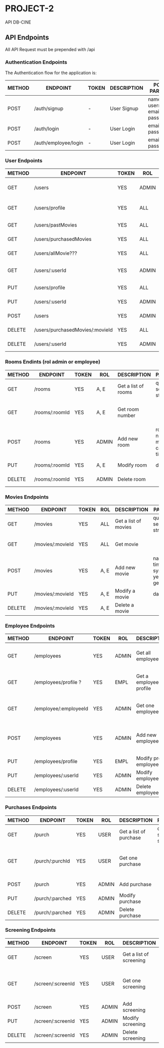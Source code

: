 # PROJECT-2
API DB-CINE
## API Endpoints

All API Request must be prepended with /api


### Authentication Endpoints

The Authentication flow for the application is:

METHOD | ENDPOINT            | TOKEN | DESCRIPTION              | POST PARAMS                                     | RETURNS
-------|---------------------|-------|--------------------------|-------------------------------------------------|--------------------
POST   | /auth/signup        | -     | User Signup              | name, username, email, password                 | token
POST   | /auth/login         | -     | User Login               | email, password                                 | token
POST   | /auth/employee/login| -     | User Login               | email, password                                 | token



### User Endpoints

METHOD | ENDPOINT                        | TOKEN |  ROL  | DESCRIPTION              | PARAMS                                          | RETURNS
-------|---------------------------------|-------|-------|--------------------------|-------------------------------------------------|--------------------
GET    | /users                          | YES   | ADMIN | Get all users            | query: search string                            | name, email
GET    | /users/profile                  | YES   |  ALL  | Get user profile         |                                                 | name, email, age
GET    | /users/pastMovies               | YES   |  ALL  | Get movie history        |                                                 | watched movies
GET    | /users/purchasedMovies          | YES   |  ALL  | Get purchase             |                                                 | watched movies
GET    | /users/allMovie???              | YES   |  ALL  |     ???????              |                                                 | watched movies
GET    | /users/:userId                  | YES   | ADMIN | Get one users            | query: search string                            | name, email, age
PUT    | /users/profile                  | YES   |  ALL  | Modify profile           |                                                 | Modify profile
PUT    | /users/:userId                  | YES   | ADMIN | Modify profile           |                                                 | Modify profile
POST   | /users                          | YES   | ADMIN | Add profile              |      ?????                                      | Add new profile
DELETE | /users/purchasedMovies/:movieId | YES   |  ALL  | Delete movies purchase   |                                                 | Delete	purchase
DELETE | /users/:userId                  | YES   | ADMIN | Delete one user          |                                                 | Delete	purchase
 

### Rooms Endints (rol admin or employee)

METHOD | ENDPOINT         | TOKEN |  ROL  | DESCRIPTION              | PARAMS                                          | RETURNS
-------|------------------|-------|-------|--------------------------|-------------------------------------------------|--------------------
GET    | /rooms           | YES   | A, E  | Get a list of rooms      | query: search string                            | List of rooms
GET    | /rooms/:roomId   | YES   | A, E  | Get room number          |                                                 | room number, movie, schedule
POST   | /rooms           | YES   | ADMIN | Add new room             | room number, movie, capacity, time              | New room
PUT    | /rooms/:roomId   | YES   | A, E  | Modify room              | data                                            | New room
DELETE | /rooms/:roomId   | YES   | ADMIN | Delete room              |                                                 | Delete room


### Movies Endpoints 

METHOD | ENDPOINT            | TOKEN | ROL  | DESCRIPTION              | PARAMS                                          | RETURNS
-------|---------------------|-------|------|--------------------------|-------------------------------------------------|--------------------
GET    | /movies             | YES   |  ALL | Get a list of movies     | query: search string                            | List of movies
GET    | /movies/:movieId    | YES   |  ALL | Get movie                |                                                 | room number, movie
POST   | /movies             | YES   | A, E | Add new movie            | name, time, synopsis, year, genre               | New movie
PUT    | /movies/:movieId    | YES   | A, E | Modify a movie           | data                                            | Modified movie
DELETE | /movies/:movieId    | YES   | A, E | Delete a movie           |                                                 | Delete movie


### Employee Endpoints

METHOD | ENDPOINT              | TOKEN |  ROL  | DESCRIPTION              | PARAMS                                          | RETURNS
-------|-----------------------|-------|-------|--------------------------|-------------------------------------------------|--------------------
GET    | /employees            | YES   | ADMIN | Get all employees	  | query: search string                            | name, age, email, schedule
GET    | /employees/profile  ? | YES   | EMPL  | Get a employee profile   |                                                 | name, age, email, schedule
GET    | /employee/:employeeId | YES   | ADMIN | Get one employee         |                                                 | name, age, email, schedule
POST   | /employees            | YES   | ADMIN | Add new employee         | name, age, email, schedule, admin               | New employee
PUT    | /employees/profile    | YES   | EMPL  | Modify profile employee  |                                                 | Modify employee
PUT    | /employees/:userId    | YES   | ADMIN | Modify employee          |                                                 | Modify profile
DELETE | /employees/:userId    | YES   | ADMIN | Delete employee          |                                                 | Delete movie


### Purchases Endpoints 

METHOD | ENDPOINT         | TOKEN |   ROL | DESCRIPTION              | PARAMS                                          | RETURNS
-------|------------------|-------|-------|--------------------------|-------------------------------------------------|--------------------
GET    |  /purch          | YES   |  USER | Get a list of purchase   | query: search string                            | List of purchase
GET    |  /purch/:purchId | YES   |  USER | Get one purchase         |                                                 | Time, movie, capacity, room number
POST   |  /purch          | YES   | ADMIN | Add purchase             |                                                 | New purchase	
PUT    |  /purch/:parched | YES   | ADMIN | Modify purchase          |                                                 | Modify purchase
DELETE |  /purch/:parched | YES   | ADMIN | Delete purchase          |                                                 | Delete purchase


### Screening Endpoints 

METHOD | ENDPOINT           | TOKEN |   ROL | DESCRIPTION              | PARAMS                                          | RETURNS
-------|--------------------|-------|-------|--------------------------|-------------------------------------------------|--------------------
GET    |  /screen           | YES   |  USER | Get a list of screening  | query: search string                            | List of screening
GET    |  /screen/:screenId | YES   |  USER | Get one screening        |                                                 | Time, movie, capacity, room number
POST   |  /screen           | YES   | ADMIN | Add screening            |                                                 | New screening	
PUT    |  /screen/:screenId | YES   | ADMIN | Modify screening         |                                                 | Modify screening
DELETE |  /screen/:screenId | YES   | ADMIN | Delete screening         |                                                 | Delete screening








